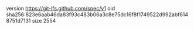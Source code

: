 version https://git-lfs.github.com/spec/v1
oid sha256:823e6aab46da83f93c483b06a3c8e75dc16f8f1749522d992abf6148751d7131
size 2554
